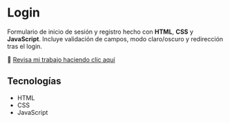 # Login

Formulario de inicio de sesión y registro hecho con **HTML**, **CSS** y **JavaScript**. Incluye validación de campos, modo claro/oscuro y redirección tras el login.

🔗 [Revisa mi trabajo haciendo clic aquí](https://s4tker.github.io/Login/)

## Tecnologías

- HTML  
- CSS  
- JavaScript

